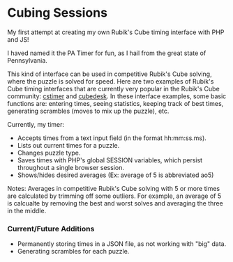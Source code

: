 # Cubing Sessions

My first attempt at creating my own Rubik's Cube timing interface with PHP and JS!

I haved named it the PA Timer for fun, as I hail from the great state of Pennsylvania.

This kind of interface can be used in competitive Rubik's Cube solving, where the puzzle is solved for speed.
Here are two examples of Rubik's Cube timing interfaces that are currently very popular in the Rubik's Cube
community: [cstimer](https://cstimer.net/timer.php) and [cubedesk](https://cubedesk.io). In these interface
examples, some basic functions are: entering times, seeing statistics, keeping track of best times, generating
scrambles (moves to mix up the puzzle), etc.

Currently, my timer:

- Accepts times from a text input field (in the format hh:mm:ss.ms).
- Lists out current times for a puzzle.
- Changes puzzle type.
- Saves times with PHP's global SESSION variables, which persist
throughout a single browser session.
- Shows/hides desired averages (Ex: average of 5 is abbreviated ao5)

Notes:
Averages in competitive Rubik's Cube solving with 5 or more times are calculated by trimming off some outliers.
For example, an average of 5 is calcualte by removing the best and worst solves and averaging the three in the middle.

### Current/Future Additions

- Permanently storing times in a JSON file, as not working with "big" data.
- Generating scrambles for each puzzle.
